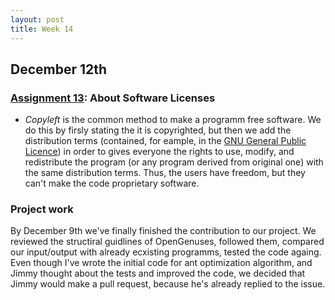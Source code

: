 ```yaml
---
layout: post
title: Week 14
---
```



## December 12th
### [Assignment 13](http://www.compsci.hunter.cuny.edu/~sweiss/course_materials/cs_ossd/assignments/assignment_13_licenses.pdf):  About Software Licenses

* *Copyleft* is the common method to make a programm free software. We do this by firsly stating the it is copyrighted, but then we add the distribution terms (contained, for eample, in the [GNU General Public Licence](https://www.gnu.org/licenses/gpl-3.0.html)) in order to gives everyone the rights to use, modify, and redistribute the program (or any program derived from original one) with the same distribution terms. Thus, the users have freedom, but they can't make the code proprietary software.

### Project work
By December 9th we've finally finished the contribution to our project. We reviewed the structiral guidlines of OpenGenuses, followed them, compared our input/output with already ecxisting programms, tested the code againg. Even though I've wrote the initial code for ant optimization algorithm, and Jimmy thought about the tests and improved the code, we decided that Jimmy would make a pull request, because he's already replied to the issue.  
